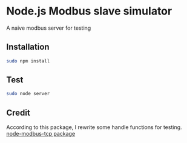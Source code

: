 # Node.js Modbus slave simulator
A naive modbus server for testing

## Installation
```bash
sudo npm install 
```

## Test
```bash
sudo node server
```

## Credit
According to this package, I rewrite some handle functions for testing.
[node-modbus-tcp package](https://github.com/dresende/node-modbus-tcp)